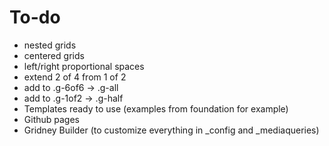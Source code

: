 # To-do

- nested grids
- centered grids
- left/right proportional spaces
- extend 2 of 4 from 1 of 2
- add to .g-6of6 -> .g-all
- add to .g-1of2 -> .g-half
- Templates ready to use (examples from foundation for example)
- Github pages
- Gridney Builder (to customize everything in _config and _mediaqueries)
